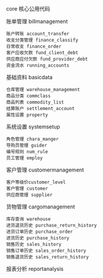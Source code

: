  core 核心公用代码
 
 账单管理 billmanagement
 
    账户转账 account_transfer
    收支分类管理 finance_classify
    日常收支 finance_order
    客户应收欠款 fund_client_debt
    供应商应付欠款 fund_provider_debt
    资金流水 running_accounts
  
 基础资料 basicdata
 
    仓库管理 warehouse_management
    商品分类 commclass
    商品列表 commodity_list
    结算账户 settlement_account
    属性设置 property
    
 系统设置 systemsetup
   
    角色管理 chara_manger
    导购员管理 guider
    编号规则 num_rule
    员工管理 employ
    
 客户管理 customermanagement
 
    客户等级价customer_level
    客户管理 customer
    供应商管理 supplier
    
 
 货物管理 cargomanagement
       
    库存查询 warehouse
    进货退货历史 purchase_return_history
    进货订单历史 purchase_order
    进货历史 purchase_history
    销售历史 sales_history
    销售订单历史 sales_order_history
    销售退货历史 sales_return_history
       
 报表分析 reportanalysis
 
 